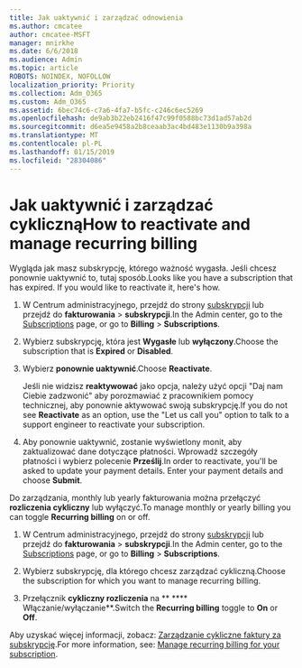 ```yaml
---
title: Jak uaktywnić i zarządzać odnowienia
ms.author: cmcatee
author: cmcatee-MSFT
manager: mnirkhe
ms.date: 6/6/2018
ms.audience: Admin
ms.topic: article
ROBOTS: NOINDEX, NOFOLLOW
localization_priority: Priority
ms.collection: Adm_O365
ms.custom: Adm_O365
ms.assetid: 6bec74c6-c7a6-4fa7-b5fc-c246c6ec5269
ms.openlocfilehash: de9ab3b22eb2416f47c99f0588bc73d1ad57ab2d
ms.sourcegitcommit: d6ea5e9458a2b8ceaab3ac4bd483e1130b9a398a
ms.translationtype: MT
ms.contentlocale: pl-PL
ms.lasthandoff: 01/15/2019
ms.locfileid: "28304086"
---
```

# <a name="how-to-reactivate-and-manage-recurring-billing"></a><span data-ttu-id="d5bfe-102">Jak uaktywnić i zarządzać cykliczną</span><span class="sxs-lookup"><span data-stu-id="d5bfe-102">How to reactivate and manage recurring billing</span></span>

<span data-ttu-id="d5bfe-p101">Wygląda jak masz subskrypcję, którego ważność wygasła. Jeśli chcesz ponownie uaktywnić to, tutaj sposób.</span><span class="sxs-lookup"><span data-stu-id="d5bfe-p101">Looks like you have a subscription that has expired. If you would like to reactivate it, here's how.</span></span>
  
1. <span data-ttu-id="d5bfe-105">W Centrum administracyjnego, przejdź do strony [subskrypcji](https://go.microsoft.com/fwlink/p/?linkid=842054) lub przejdź do **fakturowania** \> **subskrypcji**.</span><span class="sxs-lookup"><span data-stu-id="d5bfe-105">In the Admin center, go to the [Subscriptions](https://go.microsoft.com/fwlink/p/?linkid=842054) page, or go to **Billing** \> **Subscriptions**.</span></span>
    
2. <span data-ttu-id="d5bfe-106">Wybierz subskrypcję, która jest **Wygasłe** lub **wyłączony**.</span><span class="sxs-lookup"><span data-stu-id="d5bfe-106">Choose the subscription that is **Expired** or **Disabled**.</span></span>
    
3. <span data-ttu-id="d5bfe-107">Wybierz **ponownie uaktywnić**.</span><span class="sxs-lookup"><span data-stu-id="d5bfe-107">Choose **Reactivate**.</span></span>
    
    <span data-ttu-id="d5bfe-108">Jeśli nie widzisz **reaktywować** jako opcja, należy użyć opcji "Daj nam Ciebie zadzwonić" aby porozmawiać z pracownikiem pomocy technicznej, aby ponownie aktywować swoją subskrypcję.</span><span class="sxs-lookup"><span data-stu-id="d5bfe-108">If you do not see **Reactivate** as an option, use the "Let us call you" option to talk to a support engineer to reactivate your subscription.</span></span> 
    
4. <span data-ttu-id="d5bfe-p102">Aby ponownie uaktywnić, zostanie wyświetlony monit, aby zaktualizować dane dotyczące płatności. Wprowadź szczegóły płatności i wybierz polecenie **Prześlij**.</span><span class="sxs-lookup"><span data-stu-id="d5bfe-p102">In order to reactivate, you'll be asked to update your payment details. Enter your payment details and choose **Submit**.</span></span>
    
<span data-ttu-id="d5bfe-111">Do zarządzania, monthly lub yearly fakturowania można przełączyć **rozliczenia cykliczny** lub wyłączyć.</span><span class="sxs-lookup"><span data-stu-id="d5bfe-111">To manage monthly or yearly billing you can toggle **Recurring billing** on or off.</span></span> 
  
1. <span data-ttu-id="d5bfe-112">W Centrum administracyjnego, przejdź do strony [subskrypcji](https://go.microsoft.com/fwlink/p/?linkid=842054) lub przejdź do **fakturowania** \> **subskrypcji**.</span><span class="sxs-lookup"><span data-stu-id="d5bfe-112">In the Admin center, go to the [Subscriptions](https://go.microsoft.com/fwlink/p/?linkid=842054) page, or go to **Billing** \> **Subscriptions**.</span></span>
    
2. <span data-ttu-id="d5bfe-113">Wybierz subskrypcję, dla którego chcesz zarządzać cykliczną.</span><span class="sxs-lookup"><span data-stu-id="d5bfe-113">Choose the subscription for which you want to manage recurring billing.</span></span>
    
3. <span data-ttu-id="d5bfe-114">Przełącznik **cykliczny rozliczenia** na \*\* \*\*\*\* Włączanie/wyłączanie\*\*.</span><span class="sxs-lookup"><span data-stu-id="d5bfe-114">Switch the **Recurring billing** toggle to **On** or **Off**.</span></span>
    
<span data-ttu-id="d5bfe-115">Aby uzyskać więcej informacji, zobacz: [Zarządzanie cykliczne faktury za subskrypcję](https://support.office.com/article/8d83b530-f4ca-47f6-a666-e5791cbacc7e).</span><span class="sxs-lookup"><span data-stu-id="d5bfe-115">For more information, see: [Manage recurring billing for your subscription](https://support.office.com/article/8d83b530-f4ca-47f6-a666-e5791cbacc7e).</span></span>
  

